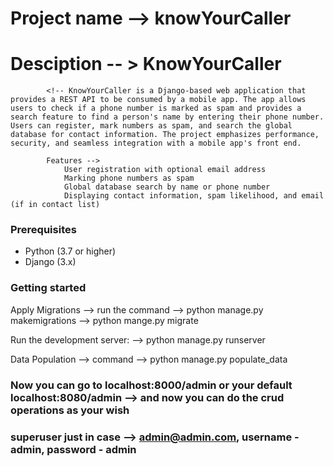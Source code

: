 # Project name --> knowYourCaller

# Desciption -- > KnowYourCaller

            <!-- KnowYourCaller is a Django-based web application that provides a REST API to be consumed by a mobile app. The app allows users to check if a phone number is marked as spam and provides a search feature to find a person's name by entering their phone number. Users can register, mark numbers as spam, and search the global database for contact information. The project emphasizes performance, security, and seamless integration with a mobile app's front end.
            
            Features -->
                User registration with optional email address
                Marking phone numbers as spam
                Global database search by name or phone number
                Displaying contact information, spam likelihood, and email (if in contact list)



### Prerequisites

- Python (3.7 or higher)
- Django (3.x)

### Getting started

Apply Migrations --> run the command --> python manage.py makemigrations
                                     --> python mange.py migrate

Run the development server: --> python manage.py runserver


Data Population --> command --> python manage.py populate_data

### Now you can go to localhost:8000/admin or your default localhost:8080/admin --> and now you can do the crud operations as your wish


### superuser just in case --> admin@admin.com, username - admin, password - admin